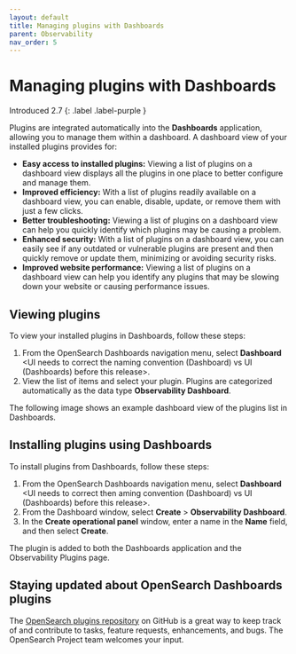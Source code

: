 ```yaml
---
layout: default
title: Managing plugins with Dashboards
parent: Observability
nav_order: 5
---
```


# Managing plugins with Dashboards

Introduced 2.7
{: .label .label-purple }

Plugins are integrated automatically into the **Dashboards** application, allowing you to manage them within a dashboard. A dashboard view of your installed plugins provides for:

- **Easy access to installed plugins:** Viewing a list of plugins on a dashboard view displays all the plugins in one place to better configure and manage them.
- **Improved efficiency:** With a list of plugins readily available on a dashboard view, you can enable, disable, update, or remove them with just a few clicks.
- **Better troubleshooting:** Viewing a list of plugins on a dashboard view can help you quickly identify which plugins may be causing a problem.
- **Enhanced security:** With a list of plugins on a dashboard view, you can easily see if any outdated or vulnerable plugins are present and then quickly remove or update them, minimizing or avoiding security risks.
- **Improved website performance:** Viewing a list of plugins on a dashboard view can help you identify any plugins that may be slowing down your website or causing performance issues.

<demo video>

## Viewing plugins

To view your installed plugins in Dashboards, follow these steps:

1. From the OpenSearch Dashboards navigation menu, select **Dashboard** <UI needs to correct the naming convention (Dashboard) vs UI (Dashboards) before this release>.
2. View the list of items and select your plugin. Plugins are categorized automatically as the data type **Observability Dashboard**.

The following image shows an example dashboard view of the plugins list in Dashboards.

<insert UI>

## Installing plugins using Dashboards

To install plugins from Dashboards, follow these steps:

1. From the OpenSearch Dashboards navigation menu, select **Dashboard** <UI needs to correct then aming convention (Dashboard) vs UI (Dashboards) before this release>.
2. From the Dashboard window, select **Create** > **Observability Dashboard**.
3. In the **Create operational panel** window, enter a name in the **Name** field, and then select **Create**.

The plugin is added to both the Dashboards application and the Observability Plugins page.

## Staying updated about OpenSearch Dashboards plugins

The [OpenSearch plugins repository](https://github.com/opensearch-project/opensearch-plugins) on GitHub is a great way to keep track of and contribute to tasks, feature requests, enhancements, and bugs. The OpenSearch Project team welcomes your input.
